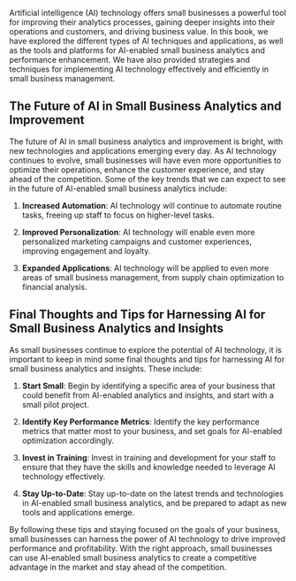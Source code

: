 

Artificial intelligence (AI) technology offers small businesses a powerful tool for improving their analytics processes, gaining deeper insights into their operations and customers, and driving business value. In this book, we have explored the different types of AI techniques and applications, as well as the tools and platforms for AI-enabled small business analytics and performance enhancement. We have also provided strategies and techniques for implementing AI technology effectively and efficiently in small business management.

The Future of AI in Small Business Analytics and Improvement
------------------------------------------------------------

The future of AI in small business analytics and improvement is bright, with new technologies and applications emerging every day. As AI technology continues to evolve, small businesses will have even more opportunities to optimize their operations, enhance the customer experience, and stay ahead of the competition. Some of the key trends that we can expect to see in the future of AI-enabled small business analytics include:

1. **Increased Automation**: AI technology will continue to automate routine tasks, freeing up staff to focus on higher-level tasks.

2. **Improved Personalization**: AI technology will enable even more personalized marketing campaigns and customer experiences, improving engagement and loyalty.

3. **Expanded Applications**: AI technology will be applied to even more areas of small business management, from supply chain optimization to financial analysis.

Final Thoughts and Tips for Harnessing AI for Small Business Analytics and Insights
-----------------------------------------------------------------------------------

As small businesses continue to explore the potential of AI technology, it is important to keep in mind some final thoughts and tips for harnessing AI for small business analytics and insights. These include:

1. **Start Small**: Begin by identifying a specific area of your business that could benefit from AI-enabled analytics and insights, and start with a small pilot project.

2. **Identify Key Performance Metrics**: Identify the key performance metrics that matter most to your business, and set goals for AI-enabled optimization accordingly.

3. **Invest in Training**: Invest in training and development for your staff to ensure that they have the skills and knowledge needed to leverage AI technology effectively.

4. **Stay Up-to-Date**: Stay up-to-date on the latest trends and technologies in AI-enabled small business analytics, and be prepared to adapt as new tools and applications emerge.

By following these tips and staying focused on the goals of your business, small businesses can harness the power of AI technology to drive improved performance and profitability. With the right approach, small businesses can use AI-enabled small business analytics to create a competitive advantage in the market and stay ahead of the competition.